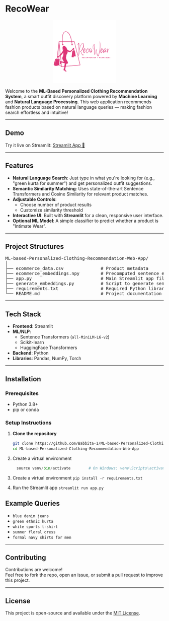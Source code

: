 # RecoWear

<p align="center">
  <img src="image/logo.png" alt="Logo" width="200"/>
</p>

Welcome to the **ML-Based Personalized Clothing Recommendation System**, a smart outfit discovery platform powered by **Machine Learning** and **Natural Language Processing**. This web application recommends fashion products based on natural language queries — making fashion search effortless and intuitive!


---

## Demo

Try it live on Streamlit: [Streamlit App 🔗](https://ml-cloth-recommendation.streamlit.app/)  


---

## Features

- **Natural Language Search**: Just type in what you're looking for (e.g., "green kurta for summer") and get personalized outfit suggestions.
- **Semantic Similarity Matching**: Uses state-of-the-art Sentence Transformers and Cosine Similarity for relevant product matches.
- **Adjustable Controls**: 
  - Choose number of product results
  - Customize similarity threshold
- **Interactive UI**: Built with **Streamlit** for a clean, responsive user interface.
- **Optional ML Model**: A simple classifier to predict whether a product is "Intimate Wear".

---

## Project Structures

<pre>
ML-based-Personalized-Clothing-Recommendation-Web-App/
│
├── ecommerce_data.csv              # Product metadata
├── ecommerce_embeddings.npy        # Precomputed sentence embeddings
├── app.py                          # Main Streamlit app file
├── generate_embeddings.py          # Script to generate sentence embeddings using HuggingFace
├── requirements.txt                # Required Python libraries
└── README.md                       # Project documentation
</pre>

---

##  Tech Stack

- **Frontend**: Streamlit
- **ML/NLP**: 
  - Sentence Transformers (`all-MiniLM-L6-v2`)
  - Scikit-learn
  - HuggingFace Transformers
- **Backend**: Python
- **Libraries**: Pandas, NumPy, Torch

---

## Installation

###  Prerequisites

- Python 3.8+
- pip or conda

###  Setup Instructions

1. **Clone the repository**
   ```bash
   git clone https://github.com/Babbita-1/ML-based-Personalized-Clothing-Recommendation-Web-App.git
   cd ML-based-Personalized-Clothing-Recommendation-Web-App
   ```
2. Create a virtual environment
 ```python -m venv venv
      source venv/bin/activate        # On Windows: venv\Scripts\activate
  ```

3. Create a virtual environment
```pip install -r requirements.txt ```

4. Run the Streamlit app
```streamlit run app.py```



## Example Queries

- `blue denim jeans`
- `green ethnic kurta`
- `white sports t-shirt`
- `summer floral dress`
- `formal navy shirts for men`

---

## Contributing

Contributions are welcome!  
Feel free to fork the repo, open an issue, or submit a pull request to improve this project.

---

##  License

This project is open-source and available under the [MIT License](LICENSE).

